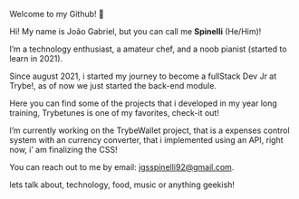 Welcome to my Github! 👋

Hi! My name is João Gabriel, but you can call me **Spinelli** (He/Him)!

I’m a technology enthusiast, a amateur chef, and a noob pianist (started to learn in 2021).

Since august 2021, i started my journey to become a fullStack Dev Jr at Trybe!, as of now we just started the back-end module.

Here you can find some of the projects that i developed in my year long training, Trybetunes is one of my favorites, check-it out!

I’m currently working on the TrybeWallet project, that is a expenses control system with an currency converter, that i implemented using an API, right now, i’ am finalizing the CSS!

You can reach out to me by email: jgsspinelli92@gmail.com.

lets talk about, technology, food, music or anything geekish!
